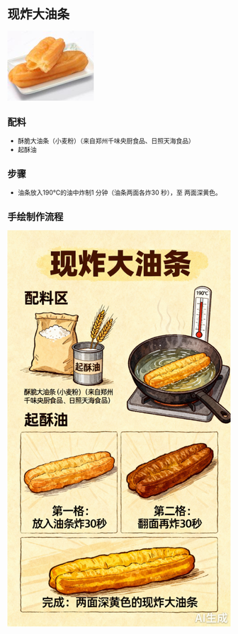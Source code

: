 # 现炸大油条

![现炸大油条](../images/现炸大油条.png)


## 配料

- 酥脆大油条（小麦粉）（来自郑州千味央厨食品、日照天海食品）
- 起酥油

## 步骤

- 油条放入190℃的油中炸制1 分钟（油条两面各炸30 秒），至
  两面深黄色。


## 手绘制作流程

![手绘制作流程](../images/早餐/现炸大油条.jpg)
